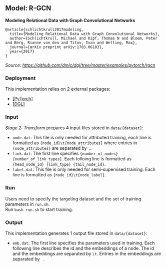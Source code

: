 ## Model: R-GCN

**Modeling Relational Data with Graph Convolutional Networks**
```
@article{schlichtkrull2017modeling,
  title={Modeling Relational Data with Graph Convolutional Networks},
  author={Schlichtkrull, Michael and Kipf, Thomas N and Bloem, Peter and Berg, Rianne van den and Titov, Ivan and Welling, Max},
  journal={arXiv preprint arXiv:1703.06103},
  year={2017}
}
```

*Source: https://github.com/dmlc/dgl/tree/master/examples/pytorch/rgcn*

### Deployment

This implementation relies on 2 external packages:
- <a href="https://pytorch.org/">[PyTorch]</a>
- <a href="https://github.com/dmlc/dgl">[DGL]</a>

### Input

*Stage 2: Transform* prepares 4 input files stored in ```data/{dataset}```:
- ```node.dat```: This file is only needed for attributed training, each line is formatted as ```{node_id}\t{node_attributes}``` where entries in ```{node_attributes}``` are separated by ```,```.
- ```link.dat```: The first line specifies ```{number_of_nodes} {number_of_link_types}```. Each folloing line is formatted as ```{head_node_id} {link_type} {tail_node_id}```.
- ```label.dat```: This file is only needed for semi-supervised training. Each line is formatted as ```{node_id}\t{node_label}```.

### Run

Users need to specify the targeting dataset and the set of training parameters in ```run.sh```. <br /> 
Run ```bash run.sh``` to start training.

### Output

This implementation generates 1 output file stored in ```data/{dataset}```:
- ```emb.dat```: The first line specifies the parameters used in training. Each following line describes the id and the embeddings of a node. The id and the embeddings are separated by ```\t```. Entries in the embeddings are separated by ``` ```.